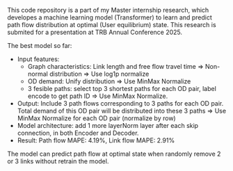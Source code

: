 This code repository is a part of my Master internship research, which developes a machine learning model (Transformer) to learn and predict path flow distribution at optimal (User equilibrium) state. 
This research is submited for a presentation at TRB Annual Conference 2025.

The best model so far:
- Input features:
    + Graph characteristics: Link length and free flow travel time => Non-normal distribution => Use log1p normalize
    + OD demand: Unify distribution => Use MinMax Normalize
    + 3 fesible paths: select top 3 shortest paths for each OD pair, label encode to get path ID => Use MinMax Normalize.
- Output:
    Include 3 path flows corresponding to 3 paths for each OD pair. Total demand of this OD pair will be distributed into these 3 paths => Use MinMax Normalize for each OD pair (normalize by row)
- Model architecture: add 1 more layerNorm layer after each skip connection, in both Encoder and Decoder.
- Result: Path flow MAPE: 4.19%, Link flow MAPE: 2.91%

The model can predict path flow at optimal state when randomly remove 2 or 3 links without retrain the model.
